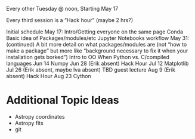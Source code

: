 Every other Tuesday @ noon, Starting May 17

Every third session is a “Hack hour” (maybe 2 hrs?)

Initial schedule
May 17: Intro/Getting everyone on the same page
Conda
Basic idea of Packages/modules/etc
Jupyter Notebooks
workflow
May 31: (continued)
A bit more detail on what packages/modules are (not “how to make a package” but more like “background necessary to fix it when your installation gets borked”)
Intro to OO
When Python vs. C/compiled languages
Jun 14
Numpy
Jun 28 (Erik absent)
Hack Hour
Jul 12
Matplotlib
Jul 26 (Erik absent, maybe Iva absent)
TBD guest lecture
Aug 9 (Erik absent)
Hack Hour
Aug 23
Cython

Additional Topic Ideas
======================

* Astropy coordinates
* Astropy fits
* git

